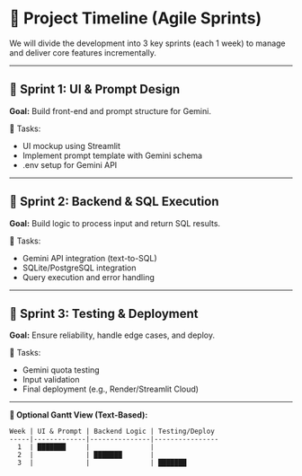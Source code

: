 # 📅 Project Timeline (Agile Sprints)

We will divide the development into 3 key sprints (each 1 week) to manage and deliver core features incrementally.

---

## 🏁 Sprint 1: UI & Prompt Design
**Goal:** Build front-end and prompt structure for Gemini.

🔧 Tasks:
- UI mockup using Streamlit
- Implement prompt template with Gemini schema
- .env setup for Gemini API

---

## 🚀 Sprint 2: Backend & SQL Execution
**Goal:** Build logic to process input and return SQL results.

🔧 Tasks:
- Gemini API integration (text-to-SQL)
- SQLite/PostgreSQL integration
- Query execution and error handling

---

## 🧪 Sprint 3: Testing & Deployment
**Goal:** Ensure reliability, handle edge cases, and deploy.

🔧 Tasks:
- Gemini quota testing
- Input validation
- Final deployment (e.g., Render/Streamlit Cloud)

---

**🧱 Optional Gantt View (Text-Based):**
```plaintext
Week | UI & Prompt | Backend Logic | Testing/Deploy
-----|-------------|---------------|----------------
  1  | ███████     |               | 
  2  |             | ███████       | 
  3  |             |               | ███████
